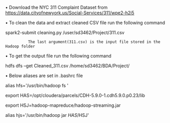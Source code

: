 •	Download the NYC 311 Complaint Dataset from https://data.cityofnewyork.us/Social-Services/311/wpe2-h2i5

•	To clean the data and extract cleaned CSV file run the following command

spark2-submit cleaning.py /user/sd3462/Project/311.csv	

              The last argument(311.csv) is the input file stored in the Hadoop folder

•	To get the output file run the following command

hdfs dfs –get Cleaned_311.csv /home/sd3462/BDA/Project/

•	Below aliases are set in .bashrc file

alias hfs='/usr/bin/hadoop fs '

export HAS=/opt/cloudera/parcels/CDH-5.9.0-1.cdh5.9.0.p0.23/lib

export HSJ=hadoop-mapreduce/hadoop-streaming.jar

alias hjs='/usr/bin/hadoop jar $HAS/$HSJ'	
